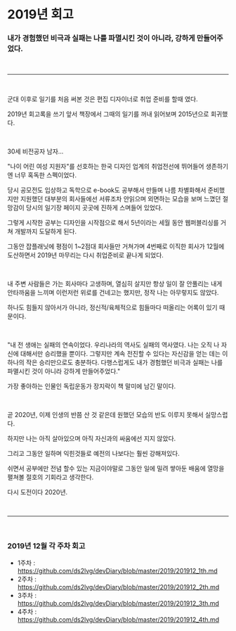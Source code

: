 # 2019년 회고

### 내가 경험했던 비극과 실패는 나를 파멸시킨 것이 아니라, 강하게 만들어주었다.
<br><hr><br>

군대 이후로 일기를 처음 써본 것은 편집 디자이너로 취업 준비를 할때 였다.

2019년 회고록을 쓰기 앞서 책장에서 그때의 일기를 꺼내 읽어보며 2015년으로 회귀했다. 

<br>

30세 비전공자 남자...

"나이 어린 여성 지원자"를 선호하는 한국 디자인 업계의 취업전선에 뛰어들어 생존하기엔 너무 혹독한 스펙이었다.

당시 공모전도 입상하고 독학으로 e-book도 공부해서 만들며 나름 차별화해서 준비했지만 지원했던 대부분의 회사들에선 서류조차 안읽으며 외면하는 모습을 보며 느꼈던 절망감이 당시의 일기장 페이지 곳곳에 진하게 스며들어 있었다.

그렇게 시작한 공부는 디자인을 시작점으로 해서 5년이라는 세월 동안 웹퍼블리싱를 거쳐 개발까지 도달하게 된다.

그동안 잡플래닛에 평점이 1~2점대 회사들만 거쳐가며 4번째로 이직한 회사가 12월에 도산하면서 2019년 마무리는 다시 취업준비로 끝나게 되었다.

<br>

내 주변 사람들은 가는 회사마다 고생하며, 열심히 살지만 항상 일이 잘 안풀리는 내게 안타까움을 느끼며 이런저런 위로를 건네고는 했지만, 정작 나는 아무렇지도 않았다.

하나도 힘들지 않아서가 아니라, 정신적/육체적으로 힘들마다 떠올리는 어록이 있기 때문이다.

<br>

"내 전 생애는 실패의 연속이었다. 우리나라의 역사도 실패의 역사였다. 나는 오직 나 자신에 대해서만 승리했을 뿐이다. 그렇지만 계속 전진할 수 있다는 자신감을 얻는 데는 이 하나의 작은 승리만으로도 충분하다. 다행스럽게도 내가 경험했던 비극과 실패는 나를 파멸시킨 것이 아니라 강하게 만들어주었다."

가장 좋아하는 인물인 독립운동가 장지락이 책 말미에 남긴 말이다.

<br>

곧 2020년, 이제 인생의 반쯤 산 것 같은데 원했던 모습의 반도 이루지 못해서 실망스럽다.

하지만 나는 아직 살아있으며 아직 자신과의 싸움에선 지지 않았다.

그리고 그동안 일하며 익힌것들로 예전의 나보다는 훨씬 강해져있다.

쉬면서 공부에만 전념 할수 있는 지금이야말로 그동안 일에 밀려 쌓아둔 배움에 열망을 펼쳐볼 절호의 기회라고 생각한다.

다시 도전이다 2020년.

<br><hr><br>

### 2019년 12월 각 주차 회고
- 1주차 : https://github.com/ds2lvg/devDiary/blob/master/2019/201912_1th.md
- 2주차 : https://github.com/ds2lvg/devDiary/blob/master/2019/201912_2th.md
- 3주차 : https://github.com/ds2lvg/devDiary/blob/master/2019/201912_3th.md
- 4주차 : https://github.com/ds2lvg/devDiary/blob/master/2019/201912_4th.md
